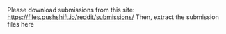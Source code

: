 Please download submissions from this site: https://files.pushshift.io/reddit/submissions/
Then, extract the submission files here
